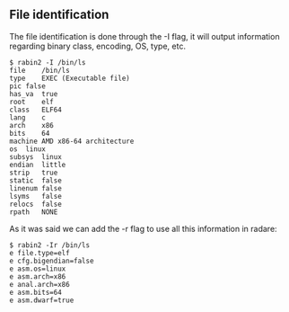 ## File identification

The file identification is done through the -I flag, it will output information regarding binary class, encoding, OS, type, etc.

    $ rabin2 -I /bin/ls
    file    /bin/ls
    type    EXEC (Executable file)
    pic false
    has_va  true
    root    elf
    class   ELF64
    lang    c
    arch    x86
    bits    64
    machine AMD x86-64 architecture
    os  linux
    subsys  linux
    endian  little
    strip   true
    static  false
    linenum false
    lsyms   false
    relocs  false
    rpath   NONE
    
As it was said we can add the -r flag to use all this information in radare:

    $ rabin2 -Ir /bin/ls
    e file.type=elf
    e cfg.bigendian=false
    e asm.os=linux
    e asm.arch=x86
    e anal.arch=x86
    e asm.bits=64
    e asm.dwarf=true
